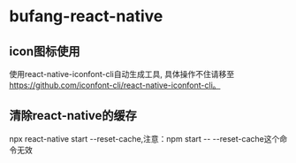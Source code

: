 # bufang-react-native
## icon图标使用
使用react-native-iconfont-cli自动生成工具, 具体操作不住请移至 https://github.com/iconfont-cli/react-native-iconfont-cli。
## 清除react-native的缓存
npx react-native start --reset-cache,注意：npm start -- --reset-cache这个命令无效
